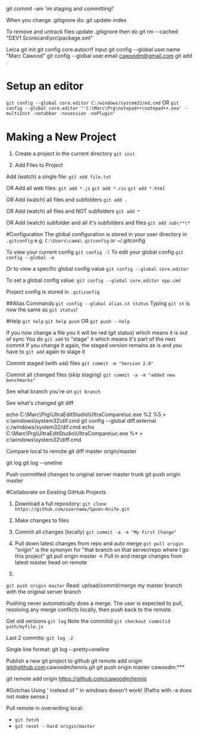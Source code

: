 git commit -am 'im staging and committing!'

When you change .gitignore do:
git update-index

To remove and untrack files
update .gitignore then do git rm --cached "DEV1 Scorecard\src\package.xml"


Leica
git init
git config core.autocrlf input
git config --global user.name "Marc Cawood"
git config --global user.email cawoodm@gmail.com
git add .

# Setup an editor
`git config --global core.editor C:/windows/system32/ed.cmd`
OR
`git config --global core.editor "'C:\Marc\Prg\notepad++\notepad++.exe' -multiInst -notabbar -nosession -noPlugin"`

# Making a New Project
1. Create a project in the current directory
`git init`

2. Add Files to Project

Add (watch) a single file:
`git add file.txt`

OR Add all web files:
`git add *.js`
`git add *.css`
`git add *.html`

OR Add (watch) all files and subfolders
`git add .`

OR Add (watch) all files and NOT subfolders
`git add *`

OR Add (watch) subfolder and all it's subfolders and files
`git add sub\**\*`

#Configuration
The global configuration is stored in your user directory in `.gitconfig`
e.g. `C:\Users\cama\.gitconfig` or ~/.gitconfig

To view your current config
`git config -l`
To edit your global config
`git config --global -e`


Or to view a specific global config value
`git config --global core.editor`

To set a global config value:
`git config --global core.editor npp.cmd`

Project config is stored in `.git\config`

##Alias Commands
`git config --global alias.st status`
Typing `git st` is now the same as `git status`!

#Help
`git help`
`git help push` OR `git push --help`

If you now change a file you it will be red (git status) which means it is out of sync
You do `git add` to "stage" it which means it's part of the next commit
If you change it again, the staged version remains as is and you have to `git add` again to stage it

Commit staged (with `add`) files
`git commit -m "Version 2.0"`

Commit all changed files (skip staging)
`git commit -a -m "added new benchmarks"`

See what branch you're on
`git branch`

See what's changed
git diff

echo C:\Marc\Prg\UltraEditStudio\UltraCompare\uc.exe %2 %5 > c:\windows\system32\dif.cmd
git config --global diff.external c:/windows/system32/dif.cmd
echo C:\Marc\Prg\UltraEditStudio\UltraCompare\uc.exe %* > c:\windows\system32\diff.cmd

Compare local to remote
git diff master origin/master

git log
git log --oneline

Push committed changes to original server master trunk
git push origin master

#Collaborate on Existing GitHub Projects

1. Download a full repository:
`git clone https://github.com/username/Spoon-Knife.git`

2. Make changes to files

3. Commit all changes (locally)
`git commit -a -m "My First Change"`

4. Pull down latest changes from repo and auto merge
`git pull origin`
"origin" is the synonym for "that branch on that server/repo where I go this project"
git pull origin master -> Pull in and merge changes from latest master head on remote

5. 
`git push origin master`
Read: upload/commit/merge my master branch with the original server branch

Pushing never automatically does a merge. The user is expected to pull, resolving any merge conflicts locally, then push back to the remote. 

Get old versions
`git log`
Note the commitid
`git checkout commitid path/myfile.js`

Last 2 commits:
`git log -2`

Single line format:
git log --pretty=oneline


Publish a new git project to github
git remote add origin git@github.com:cawoodm/tennis.git
git push origin master
cawoodm:***

git remote add origin https://github.com/cawoodm/tennis

#Gotchas
Using ' instead of " in windows doesn't work! (Paths with -a does not make sense.)

Pull remote in overwriting local:
* `git fetch`
* `git reset --hard origin/master`

